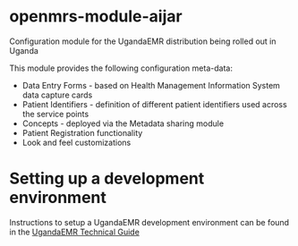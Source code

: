 # openmrs-module-aijar
Configuration module for the UgandaEMR distribution being rolled out in Uganda

This module provides the following configuration meta-data:
* Data Entry Forms - based on Health Management Information System data capture cards
* Patient Identifiers - definition of different patient identifiers used across the service points
* Concepts - deployed via the Metadata sharing module
* Patient Registration functionality
* Look and feel customizations

# Setting up a development environment 
Instructions to setup a UgandaEMR development environment can be found in the [UgandaEMR Technical Guide](https://mets-programme.gitbooks.io/ugandaemr-technical-guide/content/setup-dev-environment.html "UgandaEMR Technical Guide")


